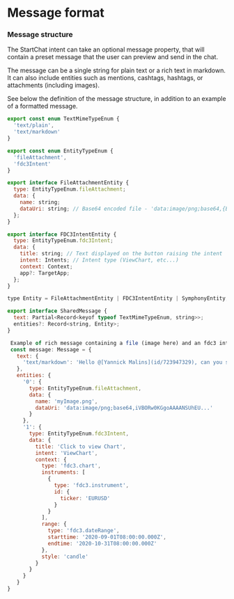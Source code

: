 # Message format

### **Message structure**

The StartChat intent can take an optional message property, that will contain a preset message that the user can preview and send in the chat.

The message can be a single string for plain text or a rich text in markdown. It can also include entities such as mentions, cashtags, hashtags, or attachments (including images).

See below the definition of the message structure, in addition to an example of a formatted message.

```javascript
export const enum TextMimeTypeEnum {
  'text/plain',
  'text/markdown'
}

export const enum EntityTypeEnum {
  'fileAttachment',
  'fdc3Intent'
}

export interface FileAttachmentEntity {
  type: EntityTypeEnum.fileAttachment;
  data: {
    name: string;
    dataUri: string; // Base64 encoded file - 'data:image/png;base64,{BASE64_DATA}';
  };
}

export interface FDC3IntentEntity {
  type: EntityTypeEnum.fdc3Intent;
  data: {
    title: string; // Text displayed on the button raising the intent
    intent: Intents; // Intent type (ViewChart, etc...)
    context: Context;
    app?: TargetApp;
  };
}

type Entity = FileAttachmentEntity | FDC3IntentEntity | SymphonyEntity;

export interface SharedMessage {
  text: Partial<Record<keyof typeof TextMimeTypeEnum, string>>;
  entities?: Record<string, Entity>;
}
```

```javascript
 Example of rich message containing a file (image here) and an fdc3 intent 
 const message: Message = {
   text: {
     'text/markdown': 'Hello @[Yannick Malins](id/723947329), can you see the image and chart attached? Could it affect the price of $AAPL? *italics* **bold**'
   },
   entities: {
     '0': {
       type: EntityTypeEnum.fileAttachment,
       data: {
         name: 'myImage.png',
         dataUri: 'data:image/png;base64,iVBORw0KGgoAAAANSUhEU...'
       }
     },
     '1': {
       type: EntityTypeEnum.fdc3Intent,
       data: {
         title: 'Click to view Chart',
         intent: 'ViewChart',
         context: {
           type: 'fdc3.chart',
           instruments: [
             {
               type: 'fdc3.instrument',
               id: {
                 ticker: 'EURUSD'
               }
             }
           ],
           range: {
             type: 'fdc3.dateRange',
             starttime: '2020-09-01T08:00:00.000Z',
             endtime: '2020-10-31T08:00:00.000Z'
           },
           style: 'candle'
         }
       }
     }
   }
}
```
